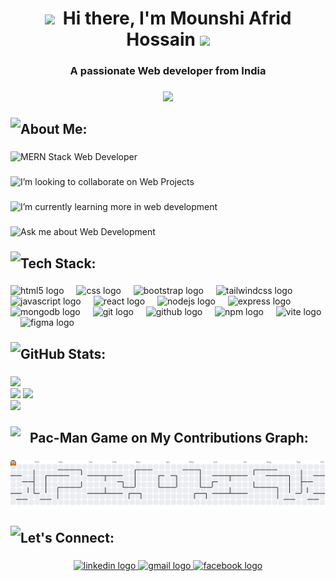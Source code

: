 
<h1 align="center">
  <img src="https://github.com/Anmol-Baranwal/Cool-GIFs-For-GitHub/assets/74038190/7bb1e704-6026-48f9-8435-2f4d40101348" height="55" />
  <span>&nbsp;Hi there, I'm Mounshi Afrid Hossain</span>
  <img src="https://raw.githubusercontent.com/Tarikul-Islam-Anik/Animated-Fluent-Emojis/master/Emojis/People%20with%20professions/Person%20Light%20Skin%20Tone%2C%20Beard.png" height="70" />
</h1>
<h3 align="center">A passionate Web developer from India</h3>

###

<div align="center">
  <img height="500" src="https://user-images.githubusercontent.com/74038190/216644497-1951db19-8f3d-4e44-ac08-8e9d7e0d94a7.gif"  />
</div>

###

<img align="left" height="27" src="https://raw.githubusercontent.com/Tarikul-Islam-Anik/Animated-Fluent-Emojis/master/Emojis/People%20with%20activities/Man%20Tipping%20Hand%20Light%20Skin%20Tone.png"  />

###

<h2 align="left">About Me:</h2>

###

<img align="left" height="22" src="https://raw.githubusercontent.com/Tarikul-Islam-Anik/Animated-Fluent-Emojis/master/Emojis/People%20with%20professions/Man%20Technologist%20Light%20Skin%20Tone.png"  />

###

<p align="left">MERN Stack Web Developer</p>

###

<img align="left" height="22" src="https://raw.githubusercontent.com/Tarikul-Islam-Anik/Animated-Fluent-Emojis/master/Emojis/Hand%20gestures/Folded%20Hands%20Light%20Skin%20Tone.png"  />

###

<p align="left">I’m looking to collaborate on Web Projects</p>

###

<img align="left" height="22" src="https://raw.githubusercontent.com/Tarikul-Islam-Anik/Animated-Fluent-Emojis/master/Emojis/People%20with%20professions/Student%20Light%20Skin%20Tone.png"  />

###

<p align="left">I’m currently learning more in web development</p>

###

<img align="left" height="22" src="https://raw.githubusercontent.com/Tarikul-Islam-Anik/Animated-Fluent-Emojis/master/Emojis/Smilies/Love%20Letter.png"  />

###

<p align="left">Ask me about Web Development</p>

###

<img align="left" height="27" src="https://raw.githubusercontent.com/Tarikul-Islam-Anik/Animated-Fluent-Emojis/master/Emojis/Travel%20and%20places/High%20Voltage.png"  />

###

<h2 align="left">Tech Stack:</h2>

###

<div align="left">
  <img src="https://cdn.simpleicons.org/html5/E34F26" height="35" alt="html5 logo"  />
  <img width="12" />
  <img src="https://cdn.simpleicons.org/css/1572B6" height="35" alt="css logo"  />
  <img width="12" />
  <img src="https://cdn.simpleicons.org/bootstrap/7952B3" height="35" alt="bootstrap logo"  />
  <img width="12" />
  <img src="https://skillicons.dev/icons?i=tailwind" height="35" alt="tailwindcss logo"  />
  <img width="12" />
  <img src="https://skillicons.dev/icons?i=js" height="35" alt="javascript logo"  />
  <img width="12" />
  <img src="https://skillicons.dev/icons?i=react" height="35" alt="react logo"  />
  <img width="12" />
  <img src="https://skillicons.dev/icons?i=nodejs" height="35" alt="nodejs logo"  />
  <img width="12" />
  <img src="https://skillicons.dev/icons?i=express" height="35" alt="express logo"  />
  <img width="12" />
  <img src="https://skillicons.dev/icons?i=mongodb" height="35" alt="mongodb logo"  />
  <img width="12" />
  <img src="https://skillicons.dev/icons?i=git" height="35" alt="git logo"  />
  <img width="12" />
  <img src="https://skillicons.dev/icons?i=github" height="35" alt="github logo"  />
  <img width="12" />
  <img src="https://cdn.simpleicons.org/npm/CB3837" height="35" alt="npm logo"  />
  <img width="12" />
  <img src="https://skillicons.dev/icons?i=vite" height="35" alt="vite logo"  />
  <img width="12" />
  <img src="https://skillicons.dev/icons?i=figma" height="35" alt="figma logo"  />
</div>

###

<img align="left" height="27" src="https://raw.githubusercontent.com/Tarikul-Islam-Anik/Animated-Fluent-Emojis/master/Emojis/Hand%20gestures/Eyes.png"  />

###

<h2 align="left">GitHub Stats:</h2>

###

![](https://activity-graph.herokuapp.com/graph?username=afrid-dev&custom_title=Contribution%20History&hide_border=true&theme=xcode)<br/>
![](https://github-readme-stats.vercel.app/api?username=afrid-dev&theme=dark&hide_border=false&include_all_commits=false&count_private=true)
![](https://github-readme-streak-stats.herokuapp.com/?user=afrid-dev&theme=dark&hide_border=false)<br/>
![](https://github-readme-stats.vercel.app/api/top-langs/?username=afrid-dev&theme=dark&hide_border=false&include_all_commits=false&count_private=true&layout=compact)

###

<img align="left" height="27" src="https://www.icegif.com/wp-content/uploads/2023/08/icegif-215.gif"  />

###

 <h2 align="left">&nbsp;&nbsp;&nbsp;Pac-Man Game on My Contributions Graph:</h2>

###

<picture>
  <source media="(prefers-color-scheme: dark)" srcset="https://raw.githubusercontent.com/afrid-dev/afrid-dev/output/pacman-contribution-graph-dark.svg">
  <source media="(prefers-color-scheme: light)" srcset="https://raw.githubusercontent.com/afrid-dev/afrid-dev/output/pacman-contribution-graph.svg">
  <img alt="pacman contribution graph" src="https://raw.githubusercontent.com/afrid-dev/afrid-dev/output/pacman-contribution-graph.svg">
</picture>

###

<img align="left" height="27" src="https://raw.githubusercontent.com/Tarikul-Islam-Anik/Animated-Fluent-Emojis/master/Emojis/People%20with%20activities/Men%20Holding%20Hands%20Light%20Skin%20Tone.png"  />

###

<h2 align="left">Let's Connect:</h2>

###

<div align="center">
  <a href="www.linkedin.com/in/mounshi-afrid-hossain" target="_blank">
    <img src="https://raw.githubusercontent.com/maurodesouza/profile-readme-generator/master/src/assets/icons/social/linkedin/default.svg" width="140" height="40" alt="linkedin logo"  />
  </a>
  <a href="mounshi123@gmail.com" target="_blank">
    <img src="https://raw.githubusercontent.com/maurodesouza/profile-readme-generator/master/src/assets/icons/social/gmail/default.svg" width="140" height="40" alt="gmail logo"  />
  </a>
  <a href="https://www.facebook.com/munshiafrid.hossain" target="_blank">
    <img src="https://raw.githubusercontent.com/maurodesouza/profile-readme-generator/master/src/assets/icons/social/facebook/default.svg" width="140" height="40" alt="facebook logo"  />
  </a>
</div>

###
